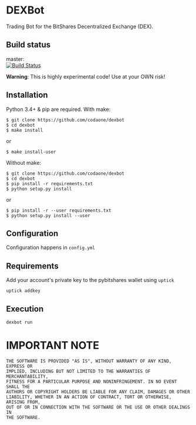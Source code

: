 # DEXBot

Trading Bot for the BitShares Decentralized Exchange (DEX).

## Build status

master:  
[![Build Status](https://travis-ci.org/Codaone/DEXBot.svg?branch=master)](https://travis-ci.org/Codaone/DEXBot)


**Warning**: This is highly experimental code! Use at your OWN risk!

## Installation

Python 3.4+ & pip are required. With make:

    $ git clone https://github.com/codaone/dexbot
    $ cd dexbot    
    $ make install    

or

    $ make install-user

Without make:

    $ git clone https://github.com/codaone/dexbot
    $ cd dexbot
    $ pip install -r requirements.txt
    $ python setup.py install

or

    $ pip install -r --user requirements.txt
    $ python setup.py install --user

## Configuration

Configuration happens in `config.yml`

## Requirements

Add your account's private key to the pybitshares wallet using `uptick`

    uptick addkey

## Execution

    dexbot run

# IMPORTANT NOTE

    THE SOFTWARE IS PROVIDED "AS IS", WITHOUT WARRANTY OF ANY KIND, EXPRESS OR
    IMPLIED, INCLUDING BUT NOT LIMITED TO THE WARRANTIES OF MERCHANTABILITY,
    FITNESS FOR A PARTICULAR PURPOSE AND NONINFRINGEMENT. IN NO EVENT SHALL THE
    AUTHORS OR COPYRIGHT HOLDERS BE LIABLE FOR ANY CLAIM, DAMAGES OR OTHER
    LIABILITY, WHETHER IN AN ACTION OF CONTRACT, TORT OR OTHERWISE, ARISING FROM,
    OUT OF OR IN CONNECTION WITH THE SOFTWARE OR THE USE OR OTHER DEALINGS IN
    THE SOFTWARE.
